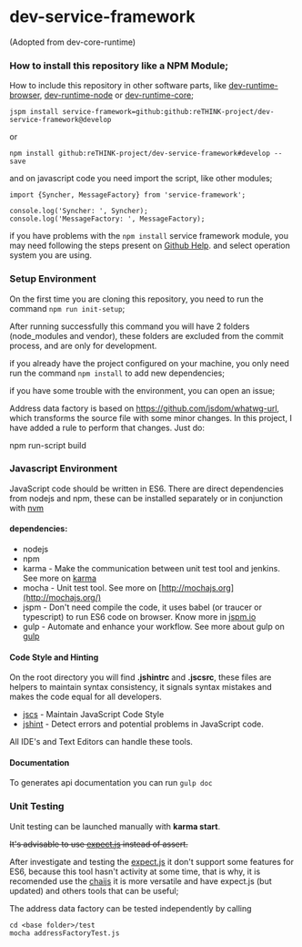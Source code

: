 # dev-service-framework
(Adopted from dev-core-runtime)


### How to install this repository like a NPM Module;

How to include this repository in other software parts, like [dev-runtime-browser](https://github.com/reTHINK-project/dev-runtime-browser), [dev-runtime-node](https://github.com/reTHINK-project/dev-runtime-node) or [dev-runtime-core](https://github.com/reTHINK-project/dev-runtime-core);

```
jspm install service-framework=github:github:reTHINK-project/dev-service-framework@develop
```
or

```
npm install github:reTHINK-project/dev-service-framework#develop --save
```

and on javascript code you need import the script, like other modules;

```
import {Syncher, MessageFactory} from 'service-framework';

console.log('Syncher: ', Syncher);
console.log('MessageFactory: ', MessageFactory);

```

if you have problems with the `npm install` service framework module, you may need following the steps present on [Github Help](https://help.github.com/articles/generating-ssh-keys/). and select operation system you are using.

### Setup Environment
On the first time you are cloning this repository, you need to run the command ```npm run init-setup```;

After running successfully this command you will have 2 folders (node_modules and vendor), these folders are excluded from the commit process, and are only for development.

if you already have the project configured on your machine, you only need run the command ```npm install``` to add new dependencies;

if you have some trouble with the environment, you can open an issue;

Address data factory is based on https://github.com/jsdom/whatwg-url, which transforms the source file with some minor changes. In this project, I have added a rule to perform that changes. Just do:

   npm run-script build


### Javascript Environment
JavaScript code should be written in ES6.
There are direct dependencies from nodejs and npm, these can be installed separately or in conjunction with [nvm](https://github.com/creationix/nvm)

#### dependencies:
* nodejs
* npm
* karma - Make the communication between unit test tool and jenkins. See more on [karma](http://karma-runner.github.io/0.13/index.html)
* mocha - Unit test tool. See more on [http://mochajs.org](http://mochajs.org/)
* jspm - Don't need compile the code, it uses babel (or traucer or typescript) to run ES6 code on browser. Know more in [jspm.io](http://jspm.io/)
* gulp - Automate and enhance your workflow. See more about gulp on [gulp](http://gulpjs.com/)

#### Code Style and Hinting
On the root directory you will find **.jshintrc** and **.jscsrc**, these files are helpers to maintain syntax consistency, it signals syntax mistakes and makes the code equal for all developers.

- [jscs](http://jscs.info/) - Maintain JavaScript Code Style
- [jshint](http://jshint.com/) - Detect errors and potential problems in JavaScript code.

All IDE's and Text Editors can handle these tools.

#### Documentation

To generates api documentation you can run ```gulp doc```

### Unit Testing
Unit testing can be launched manually with **karma start**.

~~It's advisable to use [expect.js](https://github.com/Automattic/expect.js) instead of assert.~~

After investigate and testing the [expect.js](https://github.com/Automattic/expect.js) it don't support some features for ES6, because this tool hasn't activity at some time, that is why, it is recomended use the [chaijs](http://chaijs.com/) it is more versatile and have expect.js (but updated) and others tools that can be useful;

The address data factory can be tested independently by calling

    cd <base folder>/test
    mocha addressFactoryTest.js
